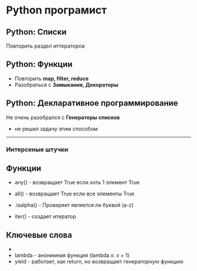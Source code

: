 # Python програмист


## Python: Списки

Повторить раздел иттераторов

## Python: Функции

* Повторить <b>map, filter, reduce</b>
* Разобраться с <b>Замыкания, Декораторы</b>

## Python: Декларативное программирование

Не очень разобрался с <b>Генераторы списков</b>
* не решил задачу этим способом

---
### Интерсеные штучки

## Функции

* any() - возвращает True если хоть 1 элемент True
* all() - возвращает True если все элементы True

* .isalpha() - Проверяет является ли буквой (a-z)

* iter() - создает итератор


## Ключевые слова

* 
* lambda - анонимная функция (lambda x: x + 1)
* yield - работает, как return, но возвращает генераторную функцию